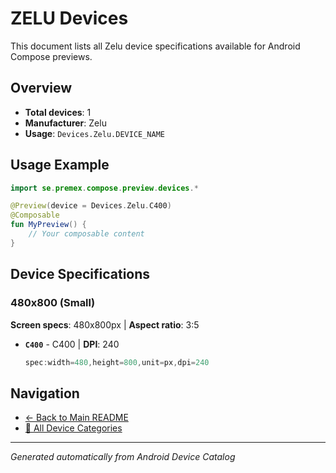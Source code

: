 # ZELU Devices

This document lists all Zelu device specifications available for Android Compose previews.

## Overview

- **Total devices**: 1
- **Manufacturer**: Zelu
- **Usage**: `Devices.Zelu.DEVICE_NAME`

## Usage Example

```kotlin
import se.premex.compose.preview.devices.*

@Preview(device = Devices.Zelu.C400)
@Composable
fun MyPreview() {
    // Your composable content
}
```

## Device Specifications

### 480x800 (Small)

**Screen specs**: 480x800px | **Aspect ratio**: 3:5

- **`C400`** - C400 | **DPI**: 240
  ```kotlin
  spec:width=480,height=800,unit=px,dpi=240
  ```

## Navigation

- [← Back to Main README](../../README.md)
- [📱 All Device Categories](../README.md)

---
*Generated automatically from Android Device Catalog*
